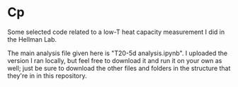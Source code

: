 # Cp
Some selected code related to a low-T heat capacity measurement I did in the Hellman Lab.

The main analysis file given here is "T20-5d analysis.ipynb". I uploaded the version I ran locally, but feel free to download it and run it on your own as well; just be sure to download the other files and folders in the structure that they're in in this repository.
